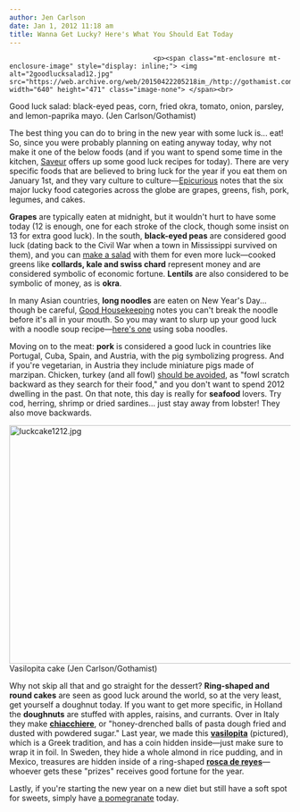 ```yaml
---
author: Jen Carlson
date: Jan 1, 2012 11:18 am
title: Wanna Get Lucky? Here's What You Should Eat Today
---
```


	
										<p><span class="mt-enclosure mt-enclosure-image" style="display: inline;"> <img alt="2goodlucksalad12.jpg" src="https://web.archive.org/web/20150422205218im_/http://gothamist.com/attachments/arts_jen/2goodlucksalad12.jpg" width="640" height="471" class="image-none"> </span><br>
<span class="photo_caption">Good luck salad: black-eyed peas, corn, fried okra, tomato, onion, parsley, and lemon-paprika mayo. (Jen Carlson/Gothamist)</span></p>

<p>The best thing you can do to bring in the new year with some luck is... eat! So, since you were probably planning on eating anyway today, why not make it one of the below foods (and if you want to spend some time in the kitchen, <a href="https://web.archive.org/web/20150422205218/http://www.saveur.com/article/-/Good-Luck-Recipes-for-the-New-Year?cmpid=tw">Saveur</a> offers up some good luck recipes for today). There are very specific foods that are believed to bring luck for the year if you eat them on January 1st, and they vary culture to culture&#x2014;<a href="https://web.archive.org/web/20150422205218/http://www.epicurious.com/articlesguides/holidays/newyearsday/luckyfoods">Epicurious</a> notes that the six major lucky food categories across the globe are grapes, greens, fish, pork, legumes, and cakes.</p>

<p><strong>Grapes</strong> are typically eaten at midnight, but it wouldn&apos;t hurt to have some today (12 is enough, one for each stroke of the clock, though some insist on 13 for extra good luck). In the south, <strong>black-eyed peas</strong> are considered good luck (dating back to the Civil War when a town in Mississippi survived on them), and you can <a href="https://web.archive.org/web/20150422205218/http://www.nytimes.com/2008/12/29/health/nutrition/29recipehealth.html">make a salad</a> with them for even more luck&#x2014;cooked greens like <strong>collards, kale and swiss chard</strong> represent money and are considered symbolic of economic fortune. <strong>Lentils</strong> are also considered to be symbolic of money, as is <strong>okra</strong>.</p>

<p>In many Asian countries, <strong>long noodles</strong> are eaten on New Year&apos;s Day... though be careful, <a href="https://web.archive.org/web/20150422205218/http://www.goodhousekeeping.com/holidays/new-years-ideas/good-luck-foods#slide-1">Good Housekeeping</a> notes you can&apos;t break the noodle before it&apos;s all in your mouth. So you may want to slurp up your good luck with a noodle soup recipe&#x2014;<a href="https://web.archive.org/web/20150422205218/http://www.nytimes.com/2009/12/30/health/nutrition/30recipehealth.html?ref=fitnessandnutrition">here&apos;s one</a> using soba noodles.</p>

<p>Moving on to the meat: <strong>pork</strong> is considered a good luck in countries like Portugal, Cuba, Spain, and Austria, with the pig symbolizing progress. And if you&apos;re vegetarian, in Austria they include miniature pigs made of marzipan. Chicken, turkey (and all fowl) <a href="https://web.archive.org/web/20150422205218/http://www.foodtimeline.org/newyear.html">should be avoided</a>, as &quot;fowl scratch backward as they search for their food,&quot; and you don&apos;t want to spend 2012 dwelling in the past. On that note, this day is really for <strong>seafood</strong> lovers. Try cod, herring, shrimp or dried sardines... just stay away from lobster! They also move backwards.</p>

<p><span class="mt-enclosure mt-enclosure-image" style="display: inline;"> <img alt="luckcake1212.jpg" src="https://web.archive.org/web/20150422205218im_/http://gothamist.com/attachments/arts_jen/luckcake1212.jpg" width="640" height="427" class="image-none"> </span><br>
<span class="photo_caption">Vasilopita cake (Jen Carlson/Gothamist)</span></p>

<p>Why not skip all that and go straight for the dessert? <strong>Ring-shaped and round cakes</strong> are seen as good luck around the world, so at the very least, get yourself a doughnut today. If you want to get more specific, in Holland the <strong>doughnuts</strong> are stuffed with apples, raisins, and currants. Over in Italy they make <strong><a href="https://web.archive.org/web/20150422205218/http://italianfood.about.com/od/tastysweettreats/r/blr0150.htm">chiacchiere</a></strong>, or &quot;honey-drenched balls of pasta dough fried and dusted with powdered sugar.&quot; Last year, we made this <strong><a href="https://web.archive.org/web/20150422205218/http://vasilopita.com/recipe.html">vasilopita</a></strong> (pictured), which is a Greek tradition, and has a coin hidden inside&#x2014;just make sure to wrap it in foil. In Sweden, they hide a whole almond in rice pudding, and in Mexico, treasures are hidden inside of a ring-shaped <a href="https://web.archive.org/web/20150422205218/http://www.thedailymeal.com/15-delicious-new-year-s-eve-traditions-2011-slideshow"><strong>rosca de reyes</strong></a>&#x2014;whoever gets these &quot;prizes&quot; receives good fortune for the year.</p>

<p>Lastly, if you&apos;re starting the new year on a new diet but still have a soft spot for sweets, simply have <a href="https://web.archive.org/web/20150422205218/http://www.goodhousekeeping.com/holidays/new-years-ideas/good-luck-foods#slide-5">a pomegranate</a> today.</p>					
										
									
				
